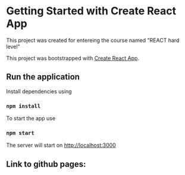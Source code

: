# Getting Started with Create React App

This project was created for entereing the course named "REACT hard level"

This project was bootstrapped with [Create React App](https://github.com/facebook/create-react-app).

## Run the application

Install dependencies using

### `npm install`

To start the app use

### `npm start`

The server will start on [http://localhost:3000](http://localhost:3000) 

## Link to github pages:

